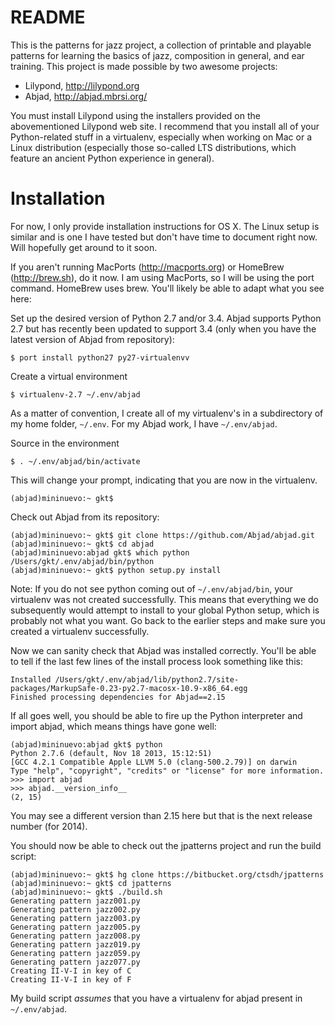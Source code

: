 # README #

This is the patterns for jazz project, a collection of printable and playable patterns for learning the basics of jazz, composition in general, and ear training. This project is made possible by two awesome projects:

* Lilypond, http://lilypond.org
* Abjad, http://abjad.mbrsi.org/

You must install Lilypond using the installers provided on the abovementioned Lilypond web site. I recommend that you install all of your Python-related stuff in a virtualenv, especially when working on Mac or a Linux distribution (especially those so-called LTS distributions, which feature an ancient Python experience in general).

# Installation

For now, I only provide installation instructions for OS X. The Linux setup is similar and is one I have tested but don't have time to document right now. Will hopefully get around to it soon. 

If you aren't running MacPorts (http://macports.org) or HomeBrew (http://brew.sh), do it now. I am using MacPorts, so I will be using the port command. HomeBrew uses brew. You'll likely be able to adapt what you see here:

Set up the desired version of Python 2.7 and/or 3.4. Abjad supports Python 2.7 but has recently been updated to support 3.4 (only when you have the latest version of Abjad from repository):

~~~
$ port install python27 py27-virtualenvv
~~~

Create a virtual environment

~~~
$ virtualenv-2.7 ~/.env/abjad
~~~

As a matter of convention, I create all of my virtualenv's in a subdirectory of my home folder, `~/.env`. For my Abjad work, I have `~/.env/abjad`.

Source in the environment

~~~
$ . ~/.env/abjad/bin/activate
~~~

This will change your prompt, indicating that you are now in the virtualenv.

~~~
(abjad)mininuevo:~ gkt$
~~~

Check out Abjad from its repository:


~~~
(abjad)mininuevo:~ gkt$ git clone https://github.com/Abjad/abjad.git
(abjad)mininuevo:~ gkt$ cd abjad
(abjad)mininuevo:abjad gkt$ which python
/Users/gkt/.env/abjad/bin/python
(abjad)mininuevo:~ gkt$ python setup.py install
~~~

Note: If you do not see python coming out of `~/.env/abjad/bin`, your virtualenv was not created successfully. This means that everything we do subsequently would attempt to install to your global Python setup, which is probably not what you want. Go back to the earlier steps and make sure you created a virtualenv successfully.

Now we can sanity check that Abjad was installed correctly. You'll be able to tell if the last few lines of the install process look something like this:

~~~
Installed /Users/gkt/.env/abjad/lib/python2.7/site-packages/MarkupSafe-0.23-py2.7-macosx-10.9-x86_64.egg
Finished processing dependencies for Abjad==2.15
~~~

If all goes well, you should be able to fire up the Python interpreter and import abjad, which means things have gone well:

~~~
(abjad)mininuevo:abjad gkt$ python
Python 2.7.6 (default, Nov 18 2013, 15:12:51)
[GCC 4.2.1 Compatible Apple LLVM 5.0 (clang-500.2.79)] on darwin
Type "help", "copyright", "credits" or "license" for more information.
>>> import abjad
>>> abjad.__version_info__
(2, 15)
~~~

You may see a different version than 2.15 here but that is the next release number (for 2014).

You should now be able to check out the jpatterns project and run the build script:

~~~
(abjad)mininuevo:~ gkt$ hg clone https://bitbucket.org/ctsdh/jpatterns
(abjad)mininuevo:~ gkt$ cd jpatterns
(abjad)mininuevo:~ gkt$ ./build.sh 
Generating pattern jazz001.py
Generating pattern jazz002.py
Generating pattern jazz003.py
Generating pattern jazz005.py
Generating pattern jazz008.py
Generating pattern jazz019.py
Generating pattern jazz059.py
Generating pattern jazz077.py
Creating II-V-I in key of C
Creating II-V-I in key of F
~~~

My build script *assumes* that you have a virtualenv for abjad present in `~/.env/abjad`. 

